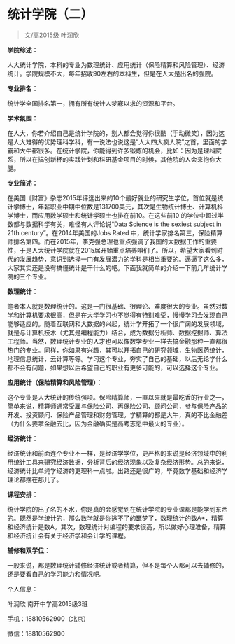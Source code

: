 # 统计学院（二）



> 文/高2015级 叶润欣

 

**学院综述：**

人大统计学院，本科的专业为数理统计、应用统计（保险精算和风险管理）、经济统计。学院规模不大，每年招收90左右的本科生，但是在人大是出名的强院。

 

**专业排名：**

统计学全国排名第一，拥有所有统计人梦寐以求的资源和平台。

 

**学术氛围：**

在人大，你若介绍自己是统计学院的，别人都会觉得你很酷（手动微笑），因为这是人大难得的优势理科学科，有一说法也说这是“人大四大疯人院”之首，里面的学霸和大牛都很多。在统计学院，你能得到许多锻炼的机会，比如：因为是理科院系，所以在搞创新杯的实践计划和科研基金项目的时候，其他院的人会来抱你大腿。

 

**专业简述：**

在美国《财富》杂志2015年评选出来的10个最好就业的研究生学位，首位就是统计学博士，年薪职业中期中位数是131700美元，其次是生物统计博士、计算机科学博士，而应用数学硕士和统计学硕士也排在前10。在这些前10 的学位中超过半数都与数据科学有关，难怪有人评论说“Data Science is the sexiest subject in 21th century”。在2014年美国的Jobs Rated 中，统计学家排名第三，保险精算师排名第四。而在2015年，李克强总理也重点强调了我国的大数据工作的重要性，于是人大统计学院就在2015届开始重点培养咱们了。所以，希望大家看到时代的发展趋势，意识到选择一门有发展潜力的学科是相当重要的。逼逼了这么多，大家其实还是没有搞懂统计是干什么的吧。下面我就简单的介绍一下前几年统计学院的三个专业。

 

**数理统计：**

笔者本人就是数理统计的。这是一门很基础、很理论、难度很大的专业。虽然对数学和计算机要求很高，但是在大学学习也不觉得有特别难受，慢慢学习会发现自己能够适应的。随着互联网和大数据的兴起，统计学开拓了一个很广阔的发展领域，就是与计算机技术（尤其是编程能力）结合，成为数据分析师、数据挖掘师、算法工程师。当然，数理统计专业的人才也可以像数学专业一样去搞金融那种一直都很热门的专业。同样，你如果有兴趣，其可以开拓自己的研究领域，生物医药统计，地理信息统计，云计算等等。学习这个专业，夯实了自己的基础，以后无论学什么都不会有问题，如果想以后希望自己的职业有更多可能的，可以选择这个专业。

 

**应用统计（保险精算和风险管理）：**

这个专业是人大统计的传统强项。保险精算师，一直以来就是最吃香的行业之一，简单来说，精算师通常受雇与保险公司、再保险公司、顾问公司，参与保险产品的开发、投资顾问、保险产品管理和财务管理。学精算的都是大牛，真的不比金融差（为什么要拿金融去比，因为金融确实是高考志愿中最火的专业）。

 

**经济统计：**

经济统计和前面连个专业不一样，是经济学学位，更严格的来说是经济领域中的利用统计工具来研究经济数据，分析背后的经济现象以及复杂经济形势。总的来说，经济统计比单纯学经济的更理科一点啦。出路还是很广的，毕竟数学基础和经济学理论都摆在那儿了。

 

**课程安排：**

统计学院的出了名的不水，你是真的会感觉到在统计学院的专业课都是能学到东西的。既然是学统计的，那么数学就是你逃不了的噩梦了，数理统计的数A+，精算和经济统计是数A。其次，数理统计对编程的要求很高，所以做好心理准备，精算和经济统计会有关于经济学和会计学的课程。

 

**辅修和双学位：**

一般来说，都是数理统计辅修经济统计或者精算，但不是每个人都可以去辅修的，还是要看自己的学习能力和情况吧。

 

个人信息：

叶润欣 南开中学高2015级3班

手机：18810562900（北京）

微信：18810562900